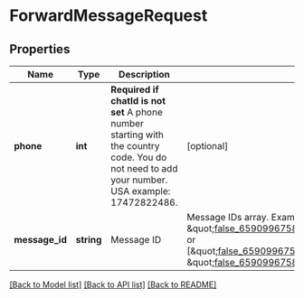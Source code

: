 # ForwardMessageRequest

## Properties
Name | Type | Description | Notes
------------ | ------------- | ------------- | -------------
**phone** | **int** | **Required if chatId is not set**  A phone number starting with the country code. You do not need to add your number.   USA example: 17472822486. | [optional] 
**message_id** | **string** | Message ID | Message IDs array. Example: \&quot;false_6590996758@c.us_3EB03104D2B84CEAD82F\&quot; or [\&quot;false_6590996758@c.us_3EB03104D2B84CEAD82F\&quot;, \&quot;false_6590996758@c.us_3EB03104D2B84CEAD82G\&quot;] | 

[[Back to Model list]](../README.md#documentation-for-models) [[Back to API list]](../README.md#documentation-for-api-endpoints) [[Back to README]](../README.md)

